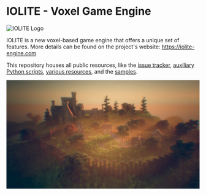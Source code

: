 # IOLITE - Voxel Game Engine

![IOLITE Logo](https://media.missing-deadlines.com/iolite/images/iolite_logo2.png)

IOLITE is a new voxel-based game engine that offers a unique set of features. More details can be found on the project's website: <https://iolite-engine.com>

This repository houses all public resources, like the [issue tracker](https://github.com/MissingDeadlines/iolite/issues), [auxiliary Python scripts](https://github.com/MissingDeadlines/iolite/tree/main/python_scripts), [various resources](https://github.com/MissingDeadlines/iolite/tree/main/various), and the [samples](https://github.com/MissingDeadlines/iolite/tree/main/samples).

![Example scene rendered in IOLITE](media/screenshot.jpg?raw=true)
